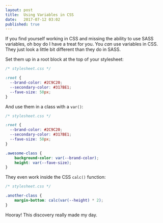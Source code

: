 ```yaml
---
layout: post
title:  Using Variables in CSS
date:   2017-07-12 03:02
published: true
---
```


If you find yourself working in CSS and missing the ability to use SASS variables, oh boy do I have a treat for you. You _can_ use variables in CSS. They just look a little bit different than they do in SASS.

Set them up in a root block at the top of your stylesheet:

```css
/* stylesheet.css */

:root {
  --brand-color: #2C9C20;
  --secondary-color: #317BE1;
  --fave-size: 50px;
}
```

And use them in a class with a `var()`:

```css
/* stylesheet.css */

:root {
  --brand-color: #2C9C20;
  --secondary-color: #317BE1;
  --fave-size: 50px;
}

.awesome-class {
    background-color: var(--brand-color);
    height: var(--fave-size);
}
```

They even work inside the CSS `calc()` function:

```css
/* stylesheet.css */

.another-class {
    margin-bottom: calc(var(--height) * 2);
}
```

Hooray! This discovery really made my day.
